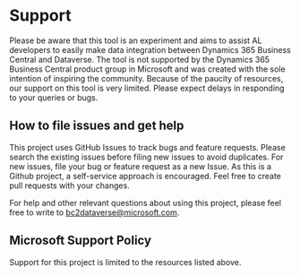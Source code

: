 # Support

Please be aware that this tool is an experiment and aims to assist AL developers to easily make data integration between Dynamics 365 Business Central and Dataverse. The tool is not supported by the Dynamics 365 Business Central product group in Microsoft and was created with the sole intention of inspiring the community. Because of the paucity of resources, our support on this tool is very limited. Please expect delays in responding to your queries or bugs.

## How to file issues and get help

This project uses GitHub Issues to track bugs and feature requests. Please search the existing issues before filing new issues to avoid duplicates.  For new issues, file your bug or feature request as a new Issue. As this is a Github project, a self-service approach is encouraged. Feel free to create pull requests with your changes.

For help and other relevant questions about using this project, please feel free to write to bc2dataverse@microsoft.com.

## Microsoft Support Policy

Support for this project is limited to the resources listed above.
